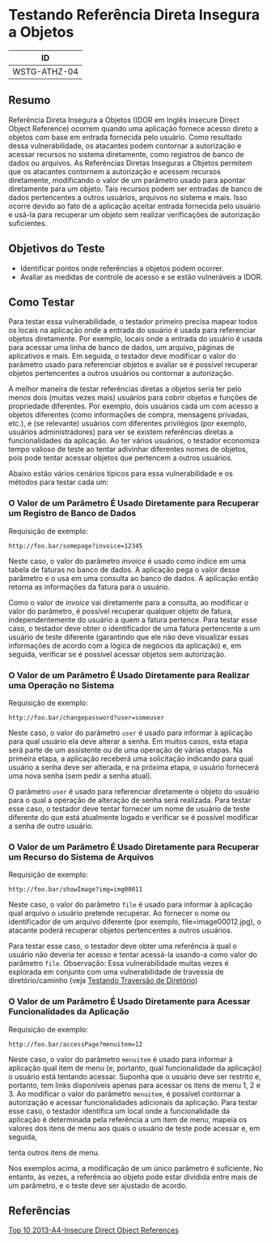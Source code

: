 # Testando Referência Direta Insegura a Objetos

|ID          |
|------------|
|WSTG-ATHZ-04|

## Resumo

Referência Direta Insegura a Objetos (IDOR em Inglês Insecure Direct Object Reference) ocorrem quando uma aplicação fornece acesso direto a objetos com base em entrada fornecida pelo usuário. Como resultado dessa vulnerabilidade, os atacantes podem contornar a autorização e acessar recursos no sistema diretamente, como registros de banco de dados ou arquivos. As Referências Diretas Inseguras a Objetos permitem que os atacantes contornem a autorização e acessem recursos diretamente, modificando o valor de um parâmetro usado para apontar diretamente para um objeto. Tais recursos podem ser entradas de banco de dados pertencentes a outros usuários, arquivos no sistema e mais. Isso ocorre devido ao fato de a aplicação aceitar entrada fornecida pelo usuário e usá-la para recuperar um objeto sem realizar verificações de autorização suficientes.

## Objetivos do Teste

- Identificar pontos onde referências a objetos podem ocorrer.
- Avaliar as medidas de controle de acesso e se estão vulneráveis a IDOR.

## Como Testar

Para testar essa vulnerabilidade, o testador primeiro precisa mapear todos os locais na aplicação onde a entrada do usuário é usada para referenciar objetos diretamente. Por exemplo, locais onde a entrada do usuário é usada para acessar uma linha de banco de dados, um arquivo, páginas de aplicativos e mais. Em seguida, o testador deve modificar o valor do parâmetro usado para referenciar objetos e avaliar se é possível recuperar objetos pertencentes a outros usuários ou contornar a autorização.

A melhor maneira de testar referências diretas a objetos seria ter pelo menos dois (muitas vezes mais) usuários para cobrir objetos e funções de propriedade diferentes. Por exemplo, dois usuários cada um com acesso a objetos diferentes (como informações de compra, mensagens privadas, etc.), e (se relevante) usuários com diferentes privilégios (por exemplo, usuários administradores) para ver se existem referências diretas a funcionalidades da aplicação. Ao ter vários usuários, o testador economiza tempo valioso de teste ao tentar adivinhar diferentes nomes de objetos, pois pode tentar acessar objetos que pertencem a outros usuários.

Abaixo estão vários cenários típicos para essa vulnerabilidade e os métodos para testar cada um:

### O Valor de um Parâmetro É Usado Diretamente para Recuperar um Registro de Banco de Dados

Requisição de exemplo:

```text
http://foo.bar/somepage?invoice=12345
```

Neste caso, o valor do parâmetro *invoice* é usado como índice em uma tabela de faturas no banco de dados. A aplicação pega o valor desse parâmetro e o usa em uma consulta ao banco de dados. A aplicação então retorna as informações da fatura para o usuário.

Como o valor de *invoice* vai diretamente para a consulta, ao modificar o valor do parâmetro, é possível recuperar qualquer objeto de fatura, independentemente do usuário a quem a fatura pertence. Para testar esse caso, o testador deve obter o identificador de uma fatura pertencente a um usuário de teste diferente (garantindo que ele não deve visualizar essas informações de acordo com a lógica de negócios da aplicação) e, em seguida, verificar se é possível acessar objetos sem autorização.

### O Valor de um Parâmetro É Usado Diretamente para Realizar uma Operação no Sistema

Requisição de exemplo:

```text
http://foo.bar/changepassword?user=someuser
```

Neste caso, o valor do parâmetro `user` é usado para informar à aplicação para qual usuário ela deve alterar a senha. Em muitos casos, esta etapa será parte de um assistente ou de uma operação de várias etapas. Na primeira etapa, a aplicação receberá uma solicitação indicando para qual usuário a senha deve ser alterada, e na próxima etapa, o usuário fornecerá uma nova senha (sem pedir a senha atual).

O parâmetro `user` é usado para referenciar diretamente o objeto do usuário para o qual a operação de alteração de senha será realizada. Para testar esse caso, o testador deve tentar fornecer um nome de usuário de teste diferente do que está atualmente logado e verificar se é possível modificar a senha de outro usuário.

### O Valor de um Parâmetro É Usado Diretamente para Recuperar um Recurso do Sistema de Arquivos

Requisição de exemplo:

```text
http://foo.bar/showImage?img=img00011
```

Neste caso, o valor do parâmetro `file` é usado para informar à aplicação qual arquivo o usuário pretende recuperar. Ao fornecer o nome ou identificador de um arquivo diferente (por exemplo, file=image00012.jpg), o atacante poderá recuperar objetos pertencentes a outros usuários.

Para testar esse caso, o testador deve obter uma referência à qual o usuário não deveria ter acesso e tentar acessá-la usando-a como valor do parâmetro `file`. Observação: Essa vulnerabilidade muitas vezes é explorada em conjunto com uma vulnerabilidade de travessia de diretório/caminho (veja [Testando Traversão de Diretório](01-Testing_Directory_Traversal_File_Include.md))

### O Valor de um Parâmetro É Usado Diretamente para Acessar Funcionalidades da Aplicação

Requisição de exemplo:

```text
http://foo.bar/accessPage?menuitem=12
```

Neste caso, o valor do parâmetro `menuitem` é usado para informar à aplicação qual item de menu (e, portanto, qual funcionalidade da aplicação) o usuário está tentando acessar. Suponha que o usuário deve ser restrito e, portanto, tem links disponíveis apenas para acessar os itens de menu 1, 2 e 3. Ao modificar o valor do parâmetro `menuitem`, é possível contornar a autorização e acessar funcionalidades adicionais da aplicação. Para testar esse caso, o testador identifica um local onde a funcionalidade da aplicação é determinada pela referência a um item de menu, mapeia os valores dos itens de menu aos quais o usuário de teste pode acessar e, em seguida,

 tenta outros itens de menu.

Nos exemplos acima, a modificação de um único parâmetro é suficiente. No entanto, às vezes, a referência ao objeto pode estar dividida entre mais de um parâmetro, e o teste deve ser ajustado de acordo.

## Referências

[Top 10 2013-A4-Insecure Direct Object References](https://owasp.org/www-project-top-ten/2017/Release_Notes)